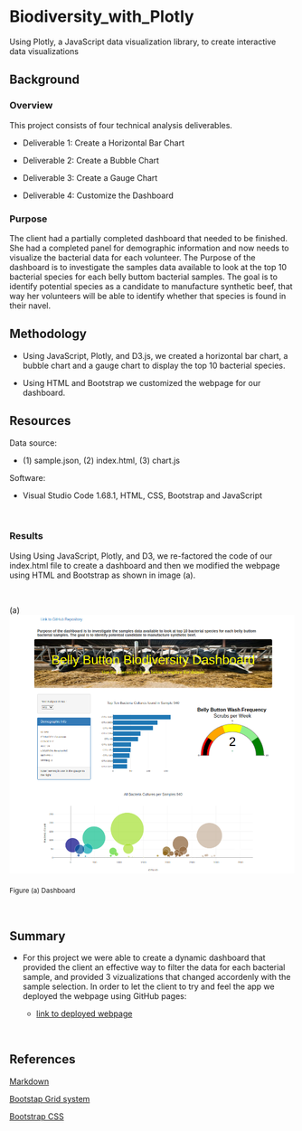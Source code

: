 # Biodiversity_with_Plotly
Using Plotly, a JavaScript data visualization library, to create interactive data visualizations

## Background
### Overview
This project consists of four technical analysis deliverables.

- Deliverable 1: Create a Horizontal Bar Chart

- Deliverable 2: Create a Bubble Chart

- Deliverable 3: Create a Gauge Chart

- Deliverable 4: Customize the Dashboard

### Purpose

The client had a partially completed dashboard that  needed to be finished. She had a completed panel for demographic information and now needs to visualize the bacterial data for each volunteer. The Purpose of the dashboard is to investigate the samples data available to look at the top 10 bacterial species for each belly buttom bacterial samples. The goal is to identify potential species as a candidate to manufacture synthetic beef, that way her volunteers will be able to identify whether that species is found in their navel.


## Methodology
- Using JavaScript, Plotly, and D3.js, we created a horizontal bar chart, a bubble chart and a gauge chart to display the top 10 bacterial species.

- Using HTML and Bootstrap we customized the webpage for our dashboard.

## Resources
 
Data source:
- (1) sample.json, (2) index.html, (3) chart.js
 
Software:
- Visual Studio Code 1.68.1, HTML, CSS, Bootstrap and JavaScript
 
<br/>

### Results

Using Using JavaScript, Plotly, and D3, we re-factored the code of our index.html file to create a dashboard and then we modified the webpage using HTML and Bootstrap as shown in image (a).

<br/>


(a)![dashboard](./static/images/dashboard.png)
 
<sub> Figure (a) Dashboard

<br/>


## Summary

- For this project we were able to create a dynamic dashboard that provided the client an effective way to filter the data for each bacterial sample, and provided 3 vizualizations that changed accordenly with the sample selection. In order to let the client to try and feel the app we deployed the webpage using GitHub pages:

     - [link to deployed webpage](https://l-aldarondo.github.io/Biodiversity_with_Plotly/)

<br/>

## References

[Markdown](https://docs.github.com/en/get-started/writing-on-github/getting-started-with-writing-and-formatting-on-github/basic-writing-and-formatting-syntax)
 
[Bootstap Grid system](https://getbootstrap.com/docs/3.3/examples/grid/)
 
[Bootstrap CSS](https://getbootstrap.com/docs/3.3/css/)



